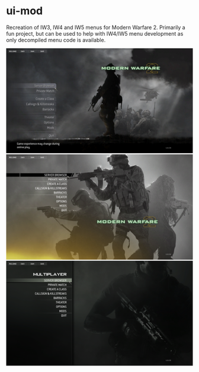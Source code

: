 # ui-mod
Recreation of IW3, IW4 and IW5 menus for Modern Warfare 2. Primarily a fun project, but can be used to help with IW4/IW5 menu development as only decompiled menu code is available.

![IW3 Preview](https://raw.githubusercontent.com/simonlfc/ui-mod/master/_assets/gh/preview_iw3.png)
![IW4 Preview](https://raw.githubusercontent.com/simonlfc/ui-mod/master/_assets/gh/preview_iw4.png)
![IW5 Preview](https://raw.githubusercontent.com/simonlfc/ui-mod/master/_assets/gh/preview_iw5.png)
